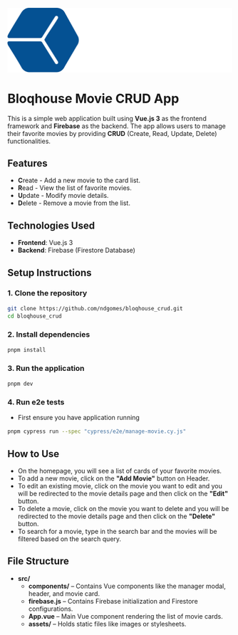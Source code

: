 ![](./src/assets/logo.svg)

# Bloqhouse Movie CRUD App

This is a simple web application built using **Vue.js 3** as the frontend framework and **Firebase** as the backend. The app allows users to manage their favorite movies by providing **CRUD** (Create, Read, Update, Delete) functionalities.

## Features

- **C**reate - Add a new movie to the card list.
- **R**ead - View the list of favorite movies.
- **U**pdate - Modify movie details.
- **D**elete - Remove a movie from the list.

## Technologies Used

- **Frontend**: Vue.js 3
- **Backend**: Firebase (Firestore Database)

## Setup Instructions

### 1. Clone the repository

```bash
git clone https://github.com/ndgomes/bloqhouse_crud.git
cd bloqhouse_crud
```

### 2. Install dependencies

```bash
pnpm install
```

### 3. Run the application

```bash
pnpm dev
```

### 4. Run e2e tests

- First ensure you have application running

```bash
pnpm cypress run --spec "cypress/e2e/manage-movie.cy.js"
```

## How to Use

- On the homepage, you will see a list of cards of your favorite movies.
- To add a new movie, click on the **"Add Movie"** button on Header.
- To edit an existing movie, click on the movie you want to edit and you will be redirected to the movie details page and then click on the **"Edit"** button.
- To delete a movie, click on the movie you want to delete and you will be redirected to the movie details page and then click on the **"Delete"** button.
- To search for a movie, type in the search bar and the movies will be filtered based on the search query.

## File Structure

- **src/**
  - **components/** – Contains Vue components like the manager modal, header, and movie card.
  - **firebase.js** – Contains Firebase initialization and Firestore configurations.
  - **App.vue** – Main Vue component rendering the list of movie cards.
  - **assets/** – Holds static files like images or stylesheets.
